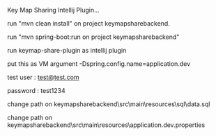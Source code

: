 Key Map Sharing Intellij Plugin...

run "mvn clean install" on project keymapsharebackend.

run "mvn spring-boot:run on project keymapsharebackend"

run keymap-share-plugin as intellij plugin

put this as VM argument -Dspring.config.name=application.dev

test user : test@test.com

password : test1234

change path on keymapsharebackend\src\main\resources\sql\data.sql

change path on keymapsharebackend\src\main\resources\application.dev.properties